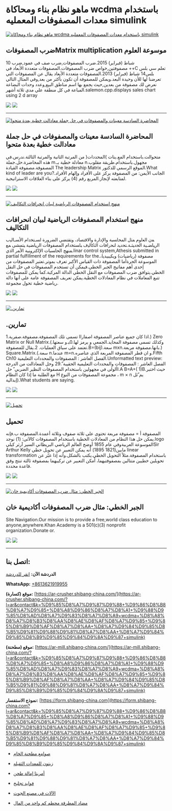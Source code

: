 # ماهو نظام بناء ومحاكاة wcdma باستخدام معدات المصفوفات المعمليه simulink

<a href="https://swt.shibang-china.com/?l=ar&img&k=%D9%85%D8%A7%D9%87%D9%88+%D9%86%D8%B8%D8%A7%D9%85+%D8%A8%D9%86%D8%A7%D8%A1+%D9%88%D9%85%D8%AD%D8%A7%D9%83%D8%A7%D8%A9+wcdma+%D8%A8%D8%A7%D8%B3%D8%AA%D8%AE%D8%AF%D8%A7%D9%85+%D9%85%D8%B9%D8%AF%D8%A7%D8%AA+%D8%A7%D9%84%D9%85%D8%B5%D9%81%D9%88%D9%81%D8%A7%D8%AA+%D8%A7%D9%84%D9%85%D8%B9%D9%85%D9%84%D9%8A%D9%87+simulink" target="_blank">![ماهو نظام بناء ومحاكاة wcdma باستخدام معدات المصفوفات المعمليه simulink](http://static.shibang-china.com/all-800x300/778.jpg)</a>

## ضرب المصفوفاتMatrix multiplication موسوعة العلوم
10 شباط (فبراير) 2015.ضرب المصفوفات,ضرب صف في عمود,ضرب مصفوفتين,خواص ضرب المصفوفات.المصفوفات متعددة الأبعاد في ++C تعلم سي بلس بلس14 شباط (فبراير) 2013.المصفوفات متعددة الأبعاد يقال عن المصفوفات التي تعرضنا لها للأن وحيدة البعد.ويمكن للمصفوفة أن تكون بأكثر من بعد,وفي المثال التالي نعرض لك مصفوفة من بعدين,حيث يجمع بها اسم مناطق البيع,وعدد وحدات البضاعة المباعة في كل منطقة علي مدي ثلاثة أشهر.salemon.cpp.displays sales chart using 2 d array


<a href="https://whatsapp.shibangsoft.com/WhatsApp.php" target="_blank" title="WhatsApp">![](http://static.shibang-china.com/icon/whatsapp.png)</a> <a href="https://swt.shibang-china.com/?l=ar&icon&k=%D9%85%D8%A7%D9%87%D9%88+%D9%86%D8%B8%D8%A7%D9%85+%D8%A8%D9%86%D8%A7%D8%A1+%D9%88%D9%85%D8%AD%D8%A7%D9%83%D8%A7%D8%A9+wcdma+%D8%A8%D8%A7%D8%B3%D8%AA%D8%AE%D8%AF%D8%A7%D9%85+%D9%85%D8%B9%D8%AF%D8%A7%D8%AA+%D8%A7%D9%84%D9%85%D8%B5%D9%81%D9%88%D9%81%D8%A7%D8%AA+%D8%A7%D9%84%D9%85%D8%B9%D9%85%D9%84%D9%8A%D9%87+simulink" target="_blank">![](http://static.shibang-china.com/icon/chat-ar.png)</a>

---

<a href="https://swt.shibang-china.com/?l=ar&img&k=%D9%85%D8%A7%D9%87%D9%88+%D9%86%D8%B8%D8%A7%D9%85+%D8%A8%D9%86%D8%A7%D8%A1+%D9%88%D9%85%D8%AD%D8%A7%D9%83%D8%A7%D8%A9+wcdma+%D8%A8%D8%A7%D8%B3%D8%AA%D8%AE%D8%AF%D8%A7%D9%85+%D9%85%D8%B9%D8%AF%D8%A7%D8%AA+%D8%A7%D9%84%D9%85%D8%B5%D9%81%D9%88%D9%81%D8%A7%D8%AA+%D8%A7%D9%84%D9%85%D8%B9%D9%85%D9%84%D9%8A%D9%87+simulink" target="_blank">![المحاضرة السادسة معينات والمصفوفات في حل جملة معادالت خطية بعدة متحوا](http://static.shibang-china.com/all-800x300/333.jpg)</a>

## المحاضرة السادسة معينات والمصفوفات في حل جملة معادالت خطية بعدة متحوا
متحوالت.باستخدام المع.ينات )المحددات( من المرتبة الثانية والمرتبة الثالثة.ندرس.في هذه المحاضرة.حل.جملة m.معادلة خطية بـ n.مجهول.باستخدام.طريقة مقلوب المصفوفة.مصفوفة القيادة The leadership Matrix الموقع الرسمي للدكتور.What kind of leader are you?.الجانب الأيمن: من المصفوفة يركز على الأفراد وإلهام الأفراد لمتابعته لإنجاز.المربع رقم (4) يركز على بناء العلاقات الاستراتيجية.


<a href="https://whatsapp.shibangsoft.com/WhatsApp.php" target="_blank" title="WhatsApp">![](http://static.shibang-china.com/icon/whatsapp.png)</a> <a href="https://swt.shibang-china.com/?l=ar&icon&k=%D9%85%D8%A7%D9%87%D9%88+%D9%86%D8%B8%D8%A7%D9%85+%D8%A8%D9%86%D8%A7%D8%A1+%D9%88%D9%85%D8%AD%D8%A7%D9%83%D8%A7%D8%A9+wcdma+%D8%A8%D8%A7%D8%B3%D8%AA%D8%AE%D8%AF%D8%A7%D9%85+%D9%85%D8%B9%D8%AF%D8%A7%D8%AA+%D8%A7%D9%84%D9%85%D8%B5%D9%81%D9%88%D9%81%D8%A7%D8%AA+%D8%A7%D9%84%D9%85%D8%B9%D9%85%D9%84%D9%8A%D9%87+simulink" target="_blank">![](http://static.shibang-china.com/icon/chat-ar.png)</a>

---

<a href="https://swt.shibang-china.com/?l=ar&img&k=%D9%85%D8%A7%D9%87%D9%88+%D9%86%D8%B8%D8%A7%D9%85+%D8%A8%D9%86%D8%A7%D8%A1+%D9%88%D9%85%D8%AD%D8%A7%D9%83%D8%A7%D8%A9+wcdma+%D8%A8%D8%A7%D8%B3%D8%AA%D8%AE%D8%AF%D8%A7%D9%85+%D9%85%D8%B9%D8%AF%D8%A7%D8%AA+%D8%A7%D9%84%D9%85%D8%B5%D9%81%D9%88%D9%81%D8%A7%D8%AA+%D8%A7%D9%84%D9%85%D8%B9%D9%85%D9%84%D9%8A%D9%87+simulink" target="_blank">![منهج استخدام المصفوفات الرياضية لبيان انحرافات التكاليف](http://static.shibang-china.com/all-800x300/636.jpg)</a>

## منهج استخدام المصفوفات الرياضية لبيان انحرافات التكاليف
ﻤن اﻟﻌﻟوم ﻤﺜل اﻟﻤﺤﺎﺴﺒﺔ واﻹدارة واﻻﻗﺘﺼﺎد، وﺘﻘﺘﻀﻲ اﻟﻀرورة اﺴـﺘﺨدام اﻷﺴـﺎﻟﻴب اﻟرﻴﺎﻀـﻴﺔ اﻟﺤدﻴﺜـﺔ.ﺘﺤدﻴد اﻨﺤراﻓﺎت اﻟﺘﮐﺎﻟﻴف ﺒﺎﺴﺘﺨدام اﻟﻤﺼﻔوﻓﺎت اﻟرﻴﺎﻀﻴﺔ ﻴﺘﻤﺸﯽ ﻤﻊ ﻤﻨﻬﺞ اﻟﺤﺎﺴﺒﺎت اﻹﻟﮐﺘروﻨﻴﺔ اﻷﻤر اﻟذي.linar control system,Athesis submitted in partial fulfillment of the requirements for the.مصفوفة (رياضيات) ويكيبيديا، الموسوعة الحرةأما المصفوفة ذات القياس الأكبر تعرف بموتر.تعتبر المصفوفات من إحدى أهم مفاتيح الجبر الخطي.فيمكن أن تستخدم المصفوفات في حل النقل الخطي.يتوافق ضرب المصفوفات مع النقل الخطي الدالة المركبة.كما يمكن للمصفوفات تتبع المعاملات في نظام المعادلات الخطية.يمكن تعريف المصفوفة عامة على أنها دالة رياضية خطية تحول مجموعة.


<a href="https://whatsapp.shibangsoft.com/WhatsApp.php" target="_blank" title="WhatsApp">![](http://static.shibang-china.com/icon/whatsapp.png)</a> <a href="https://swt.shibang-china.com/?l=ar&icon&k=%D9%85%D8%A7%D9%87%D9%88+%D9%86%D8%B8%D8%A7%D9%85+%D8%A8%D9%86%D8%A7%D8%A1+%D9%88%D9%85%D8%AD%D8%A7%D9%83%D8%A7%D8%A9+wcdma+%D8%A8%D8%A7%D8%B3%D8%AA%D8%AE%D8%AF%D8%A7%D9%85+%D9%85%D8%B9%D8%AF%D8%A7%D8%AA+%D8%A7%D9%84%D9%85%D8%B5%D9%81%D9%88%D9%81%D8%A7%D8%AA+%D8%A7%D9%84%D9%85%D8%B9%D9%85%D9%84%D9%8A%D9%87+simulink" target="_blank">![](http://static.shibang-china.com/icon/chat-ar.png)</a>

---

<a href="https://swt.shibang-china.com/?l=ar&img&k=%D9%85%D8%A7%D9%87%D9%88+%D9%86%D8%B8%D8%A7%D9%85+%D8%A8%D9%86%D8%A7%D8%A1+%D9%88%D9%85%D8%AD%D8%A7%D9%83%D8%A7%D8%A9+wcdma+%D8%A8%D8%A7%D8%B3%D8%AA%D8%AE%D8%AF%D8%A7%D9%85+%D9%85%D8%B9%D8%AF%D8%A7%D8%AA+%D8%A7%D9%84%D9%85%D8%B5%D9%81%D9%88%D9%81%D8%A7%D8%AA+%D8%A7%D9%84%D9%85%D8%B9%D9%85%D9%84%D9%8A%D9%87+simulink" target="_blank">![.تمارين](http://static.shibang-china.com/all-800x300/80.jpg)</a>

## .تمارين
1.اذا كان جميع عناصر المصفوفة اصفاراا تسمى تلك المصفوفة.مصفوفة.صفرية.) Zero Matrix or Null Matrix.(.وكذلك تسمى مصفوفة المحايد.الجمعي و يرمز لها.0ﺒ.و سعتها تعتمد على سياق العمليات. 2.يقال للمصفوفة.B=(bij).سعة mxn.بانها.مصفوفة مربعة.) Square.Matrix.(.سعة n.عندما m=n.و ان قطر المصفوفة المربعة الذي عناصره.Fifth Ch10 الفصل العاشر : المصفوفات والمحددات التعليمية.Unformatted text preview: الفصل العاشر : المصفوفات والمحددات التعليمية الحقيبة ّ.29 وحل المعادالت من الدرجة األولى في مجهولين باستخدام المصفوفات النظير الضربي ّ حل.A B=A+( 1)B.حيث اختبر مع الطلبة ما إذا كان النظام H مجموعة المصفوفات من النوع ، m × n يم ّثل إبدالية).What students are saying.


<a href="https://whatsapp.shibangsoft.com/WhatsApp.php" target="_blank" title="WhatsApp">![](http://static.shibang-china.com/icon/whatsapp.png)</a> <a href="https://swt.shibang-china.com/?l=ar&icon&k=%D9%85%D8%A7%D9%87%D9%88+%D9%86%D8%B8%D8%A7%D9%85+%D8%A8%D9%86%D8%A7%D8%A1+%D9%88%D9%85%D8%AD%D8%A7%D9%83%D8%A7%D8%A9+wcdma+%D8%A8%D8%A7%D8%B3%D8%AA%D8%AE%D8%AF%D8%A7%D9%85+%D9%85%D8%B9%D8%AF%D8%A7%D8%AA+%D8%A7%D9%84%D9%85%D8%B5%D9%81%D9%88%D9%81%D8%A7%D8%AA+%D8%A7%D9%84%D9%85%D8%B9%D9%85%D9%84%D9%8A%D9%87+simulink" target="_blank">![](http://static.shibang-china.com/icon/chat-ar.png)</a>

---

<a href="https://swt.shibang-china.com/?l=ar&img&k=%D9%85%D8%A7%D9%87%D9%88+%D9%86%D8%B8%D8%A7%D9%85+%D8%A8%D9%86%D8%A7%D8%A1+%D9%88%D9%85%D8%AD%D8%A7%D9%83%D8%A7%D8%A9+wcdma+%D8%A8%D8%A7%D8%B3%D8%AA%D8%AE%D8%AF%D8%A7%D9%85+%D9%85%D8%B9%D8%AF%D8%A7%D8%AA+%D8%A7%D9%84%D9%85%D8%B5%D9%81%D9%88%D9%81%D8%A7%D8%AA+%D8%A7%D9%84%D9%85%D8%B9%D9%85%D9%84%D9%8A%D9%87+simulink" target="_blank">![تحميل](http://static.shibang-china.com/all-800x300/441.jpg)</a>

## تحميل
المصفوفة أ = مصفوفة مربعة تحتوى على ثلاثة صفوف وثلاثة أعمدة.المصفوفة ب.فإنه يمكن حل هذا النظام من المعادلات الخطية باستخدام المصفوفات كالآتى: (1) نوجد.logo الموسوعة العربيةوفي عام 1855 أوضح العالم الرياضي البريطاني السير آرثر كيليSir Arthur Kelly مابين(1821 1895) أنه يمكن التعبير عن تحويل خطي linear transformation باستخدام المصفوفة.مثلاً التحويل الخطي.يكتب بالشكل.وأنه إذا عبّر عن تحويلين خطيين متتالين بمصفوفتيهما، أمكن التعبير عن تركيبهما بمصفوفة ثالثة تنتج وفق قاعدة محددة.


<a href="https://whatsapp.shibangsoft.com/WhatsApp.php" target="_blank" title="WhatsApp">![](http://static.shibang-china.com/icon/whatsapp.png)</a> <a href="https://swt.shibang-china.com/?l=ar&icon&k=%D9%85%D8%A7%D9%87%D9%88+%D9%86%D8%B8%D8%A7%D9%85+%D8%A8%D9%86%D8%A7%D8%A1+%D9%88%D9%85%D8%AD%D8%A7%D9%83%D8%A7%D8%A9+wcdma+%D8%A8%D8%A7%D8%B3%D8%AA%D8%AE%D8%AF%D8%A7%D9%85+%D9%85%D8%B9%D8%AF%D8%A7%D8%AA+%D8%A7%D9%84%D9%85%D8%B5%D9%81%D9%88%D9%81%D8%A7%D8%AA+%D8%A7%D9%84%D9%85%D8%B9%D9%85%D9%84%D9%8A%D9%87+simulink" target="_blank">![](http://static.shibang-china.com/icon/chat-ar.png)</a>

---

<a href="https://swt.shibang-china.com/?l=ar&img&k=%D9%85%D8%A7%D9%87%D9%88+%D9%86%D8%B8%D8%A7%D9%85+%D8%A8%D9%86%D8%A7%D8%A1+%D9%88%D9%85%D8%AD%D8%A7%D9%83%D8%A7%D8%A9+wcdma+%D8%A8%D8%A7%D8%B3%D8%AA%D8%AE%D8%AF%D8%A7%D9%85+%D9%85%D8%B9%D8%AF%D8%A7%D8%AA+%D8%A7%D9%84%D9%85%D8%B5%D9%81%D9%88%D9%81%D8%A7%D8%AA+%D8%A7%D9%84%D9%85%D8%B9%D9%85%D9%84%D9%8A%D9%87+simulink" target="_blank">![الجبر الخطي: مثال ضرب المصفوفات أكاديمية خان](http://static.shibang-china.com/all-800x300/153.jpg)</a>

## الجبر الخطي: مثال ضرب المصفوفات أكاديمية خان
Site Navigation.Our mission is to provide a free,world class education to anyone,anywhere.Khan Academy is a 501(c)(3) nonprofit organization.Donate or.

<a href="https://whatsapp.shibangsoft.com/WhatsApp.php" target="_blank" title="WhatsApp">![](http://static.shibang-china.com/icon/whatsapp.png)</a> <a href="https://swt.shibang-china.com/?l=ar&icon&k=%D9%85%D8%A7%D9%87%D9%88+%D9%86%D8%B8%D8%A7%D9%85+%D8%A8%D9%86%D8%A7%D8%A1+%D9%88%D9%85%D8%AD%D8%A7%D9%83%D8%A7%D8%A9+wcdma+%D8%A8%D8%A7%D8%B3%D8%AA%D8%AE%D8%AF%D8%A7%D9%85+%D9%85%D8%B9%D8%AF%D8%A7%D8%AA+%D8%A7%D9%84%D9%85%D8%B5%D9%81%D9%88%D9%81%D8%A7%D8%AA+%D8%A7%D9%84%D9%85%D8%B9%D9%85%D9%84%D9%8A%D9%87+simulink" target="_blank">![](http://static.shibang-china.com/icon/chat-ar.png)</a>

---
## اتصل بنا:

**الدردشة الآن:** [انقر للدردشة](https://swt.shibang-china.com?l=ar&contact&k=%D9%85%D8%A7%D9%87%D9%88+%D9%86%D8%B8%D8%A7%D9%85+%D8%A8%D9%86%D8%A7%D8%A1+%D9%88%D9%85%D8%AD%D8%A7%D9%83%D8%A7%D8%A9+wcdma+%D8%A8%D8%A7%D8%B3%D8%AA%D8%AE%D8%AF%D8%A7%D9%85+%D9%85%D8%B9%D8%AF%D8%A7%D8%AA+%D8%A7%D9%84%D9%85%D8%B5%D9%81%D9%88%D9%81%D8%A7%D8%AA+%D8%A7%D9%84%D9%85%D8%B9%D9%85%D9%84%D9%8A%D9%87+simulink)

**WhatsApp:**  [+8613621919955](https://whatsapp.shibangsoft.com/WhatsApp.php)

**موقع (كسارة):** [https://ar-crusher.shibang-china.com/](https://ar-crusher.shibang-china.com/?l=ar&contact&k=%D9%85%D8%A7%D9%87%D9%88+%D9%86%D8%B8%D8%A7%D9%85+%D8%A8%D9%86%D8%A7%D8%A1+%D9%88%D9%85%D8%AD%D8%A7%D9%83%D8%A7%D8%A9+wcdma+%D8%A8%D8%A7%D8%B3%D8%AA%D8%AE%D8%AF%D8%A7%D9%85+%D9%85%D8%B9%D8%AF%D8%A7%D8%AA+%D8%A7%D9%84%D9%85%D8%B5%D9%81%D9%88%D9%81%D8%A7%D8%AA+%D8%A7%D9%84%D9%85%D8%B9%D9%85%D9%84%D9%8A%D9%87+simulink)

**موقع (مطحنة):** [https://ar-mill.shibang-china.com/](https://ar-mill.shibang-china.com/?l=ar&contact&k=%D9%85%D8%A7%D9%87%D9%88+%D9%86%D8%B8%D8%A7%D9%85+%D8%A8%D9%86%D8%A7%D8%A1+%D9%88%D9%85%D8%AD%D8%A7%D9%83%D8%A7%D8%A9+wcdma+%D8%A8%D8%A7%D8%B3%D8%AA%D8%AE%D8%AF%D8%A7%D9%85+%D9%85%D8%B9%D8%AF%D8%A7%D8%AA+%D8%A7%D9%84%D9%85%D8%B5%D9%81%D9%88%D9%81%D8%A7%D8%AA+%D8%A7%D9%84%D9%85%D8%B9%D9%85%D9%84%D9%8A%D9%87+simulink)

**نموذج الاستفسار:** [https://form.shibang-china.com](https://form.shibang-china.com?l=ar&contact&k=%D9%85%D8%A7%D9%87%D9%88+%D9%86%D8%B8%D8%A7%D9%85+%D8%A8%D9%86%D8%A7%D8%A1+%D9%88%D9%85%D8%AD%D8%A7%D9%83%D8%A7%D8%A9+wcdma+%D8%A8%D8%A7%D8%B3%D8%AA%D8%AE%D8%AF%D8%A7%D9%85+%D9%85%D8%B9%D8%AF%D8%A7%D8%AA+%D8%A7%D9%84%D9%85%D8%B5%D9%81%D9%88%D9%81%D8%A7%D8%AA+%D8%A7%D9%84%D9%85%D8%B9%D9%85%D9%84%D9%8A%D9%87+simulink)

* [صوامع مطحنة الخام](../22/%D8%B5%D9%88%D8%A7%D9%85%D8%B9%20%D9%85%D8%B7%D8%AD%D9%86%D8%A9%20%D8%A7%D9%84%D8%AE%D8%A7%D9%85.md)

* [زيتون للمعدات الثقيله](../22/%D8%B2%D9%8A%D8%AA%D9%88%D9%86%20%D9%84%D9%84%D9%85%D8%B9%D8%AF%D8%A7%D8%AA%20%D8%A7%D9%84%D8%AB%D9%82%D9%8A%D9%84%D9%87.md)

* [أمريتا إمالة طحن](../23/%D8%A3%D9%85%D8%B1%D9%8A%D8%AA%D8%A7%20%D8%A5%D9%85%D8%A7%D9%84%D8%A9%20%D8%B7%D8%AD%D9%86.md)

* [فوايد تجليخ](../22/%D9%81%D9%88%D8%A7%D9%8A%D8%AF%20%D8%AA%D8%AC%D9%84%D9%8A%D8%AE.md)

* [الآلات في مصنع الجوت](../23/%D8%A7%D9%84%D8%A2%D9%84%D8%A7%D8%AA%20%D9%81%D9%8A%20%D9%85%D8%B5%D9%86%D8%B9%20%D8%A7%D9%84%D8%AC%D9%88%D8%AA.md)

* [مضاد المطرقة محطم كم واحد من المال](../24/%D9%85%D8%B6%D8%A7%D8%AF%20%D8%A7%D9%84%D9%85%D8%B7%D8%B1%D9%82%D8%A9%20%D9%85%D8%AD%D8%B7%D9%85%20%D9%83%D9%85%20%D9%88%D8%A7%D8%AD%D8%AF%20%D9%85%D9%86%20%D8%A7%D9%84%D9%85%D8%A7%D9%84.md)